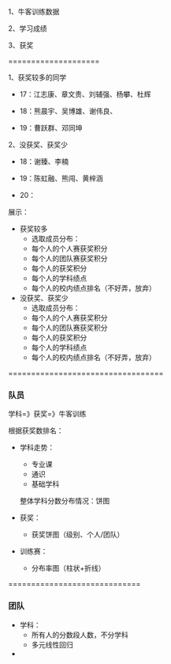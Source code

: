 1、牛客训练数据

2、学习成绩

3、获奖



====================

1、获奖较多的同学

- 17：江志康、章文贵、刘辅强、杨攀、杜辉

- 18：熊晨宇、吴博雄、谢伟良、

- 19：曹跃群、邓同坤

2、没获奖、获奖少

- 18：谢臻、李楠

- 19：陈虹融、熊闯、黄梓涵
- 20：



展示：

- 获奖较多
  - 选取成员分布：
  - 每个人的个人赛获奖积分
  - 每个人的团队赛获奖积分
  - 每个人的获奖积分
  - 每个人的学科绩点
  - 每个人的校内绩点排名（不好弄，放弃）
- 没获奖、获奖少
  - 选取成员分布：
  - 每个人的个人赛获奖积分
  - 每个人的团队赛获奖积分
  - 每个人的获奖积分
  - 每个人的学科绩点
  - 每个人的校内绩点排名（不好弄，放弃）

==================================

### 队员

学科=》获奖=》牛客训练

根据获奖数排名：

- 学科走势：
  - 专业课
  - 通识
  - 基础学科

  整体学科分数分布情况：饼图

- 获奖：

  - 获奖饼图（级别、个人/团队）

- 训练赛：

  - 分布率图（柱状+折线）

=============================

### 团队

- 学科：
  - 所有人的分数段人数，不分学科
  - 多元线性回归
- 

